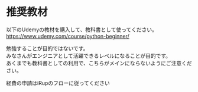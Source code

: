 # 推奨教材  
以下のUdemyの教材を購入して、教科書として使ってください。  
https://www.udemy.com/course/python-beginner/  
  
勉強することが目的ではないです。  
みなさんがエンジニアとして活躍できるレベルになることが目的です。  
あくまでも教科書としての利用で、こちらがメインにならないようにご注意ください。
  
経費の申請はiRupのフローに従ってください
